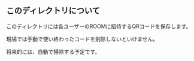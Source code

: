 ## このディレクトリについて

このディレクトリには各ユーザーのROOMに招待するQRコードを保存します。

現場では手動で使い終わったコードを削除しないといけません。

将来的には、自動で掃除する予定です。